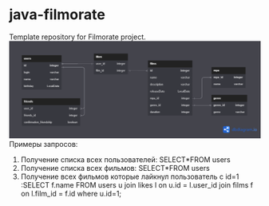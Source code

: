 # java-filmorate
Template repository for Filmorate project.
![Схема базы данных](/schema.png)
Примеры запросов:
1. Получение списка всех пользователей: SELECT*FROM users
2. Получение списка всех фильмов: SELECT*FROM users
3. Получение всех фильмов которые лайкнул пользователь с id=1 :SELECT f.name FROM users u join likes l on
   u.id = l.user_id join films f on l.film_id = f.id where u.id=1; 